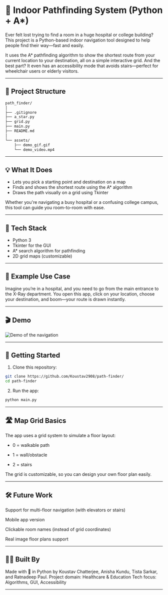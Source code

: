 # 🧭 Indoor Pathfinding System (Python + A\*)

Ever felt lost trying to find a room in a huge hospital or college building? This project is a Python-based indoor navigation tool designed to help people find their way—fast and easily.

It uses the A\* pathfinding algorithm to show the shortest route from your current location to your destination, all on a simple interactive grid. And the best part? It even has an accessibility mode that avoids stairs—perfect for wheelchair users or elderly visitors.

---

## 📁 Project Structure

```bash
path_finder/
│
├── .gitignore
├── a_star.py
├── grid.py
├── main.py
├── README.md
│
└── assets/
    ├── demo_gif.gif
    └── demo_video.mp4
```

---

## 💡 What It Does

-   Lets you pick a starting point and destination on a map
-   Finds and shows the shortest route using the A\* algorithm
-   Draws the path visually on a grid using Tkinter

Whether you're navigating a busy hospital or a confusing college campus, this tool can guide you room-to-room with ease.

---

## 🧰 Tech Stack

-   Python 3
-   Tkinter for the GUI
-   A\* search algorithm for pathfinding
-   2D grid maps (customizable)

---

## 📸 Example Use Case

Imagine you’re in a hospital, and you need to go from the main entrance to the X-Ray department. You open this app, click on your location, choose your destination, and boom—your route is drawn instantly.

---

## 🎬 Demo

![Demo of the navigation](assets/demo_gif.gif)

---

## 🚀 Getting Started

1. Clone this repository:

```bash
git clone https://github.com/Koustav2908/path-finder/
cd path-finder
```

2. Run the app:

```bash
python main.py
```

---

## 🛣️ Map Grid Basics

The app uses a grid system to simulate a floor layout:

-   0 = walkable path

-   1 = wall/obstacle

-   2 = stairs

The grid is customizable, so you can design your own floor plan easily.

---

## 🛠️ Future Work

Support for multi-floor navigation (with elevators or stairs)

Mobile app version

Clickable room names (instead of grid coordinates)

Real image floor plans support

---

## 👩‍💻 Built By

Made with 💙 in Python by Koustav Chatterjee, Anisha Kundu, Tista Sarkar, and Ratnadeep Paul.
Project domain: Healthcare & Education
Tech focus: Algorithms, GUI, Accessibility

---
